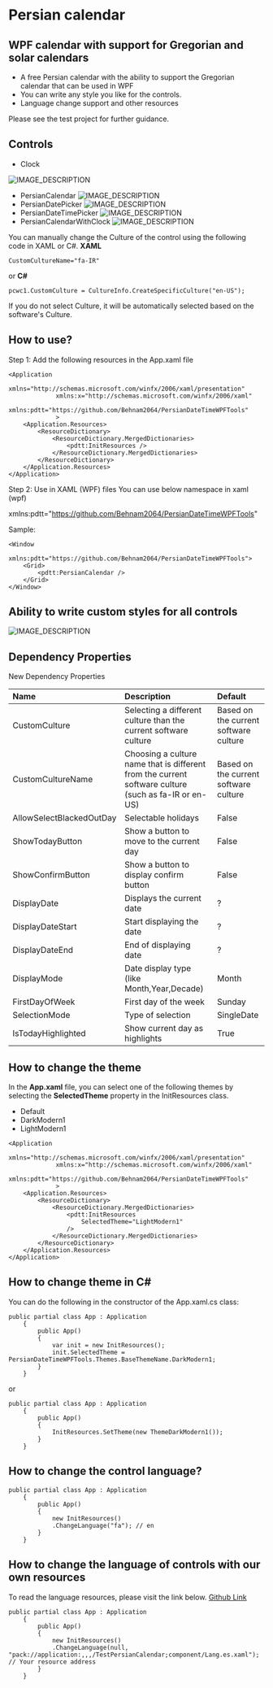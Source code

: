 # Persian calendar
## WPF calendar with support for Gregorian and solar calendars

- A free Persian calendar with the ability to support the Gregorian calendar that can be used in WPF
- You can write any style you like for the controls.
- Language change support and other resources

Please see the test project for further guidance.

## Controls
- Clock

![IMAGE_DESCRIPTION](https://raw.githubusercontent.com/Behnam2064/PersianDateTimeWPFTools/refs/heads/main/clock.png)
- PersianCalendar
![IMAGE_DESCRIPTION](https://raw.githubusercontent.com/Behnam2064/PersianDateTimeWPFTools/refs/heads/main/pc.png)
- PersianDatePicker
![IMAGE_DESCRIPTION](https://raw.githubusercontent.com/Behnam2064/PersianDateTimeWPFTools/refs/heads/main/pdp.png)
- PersianDateTimePicker
![IMAGE_DESCRIPTION](https://raw.githubusercontent.com/Behnam2064/PersianDateTimeWPFTools/refs/heads/main/pdpwc.png)
- PersianCalendarWithClock
![IMAGE_DESCRIPTION](https://raw.githubusercontent.com/Behnam2064/PersianDateTimeWPFTools/refs/heads/main/pdtp.png)

You can manually change the Culture of the control using the following code in XAML or C#.
**XAML**
```
CustomCultureName="fa-IR"
```
or
**C#**
```
pcwc1.CustomCulture = CultureInfo.CreateSpecificCulture("en-US");
```
If you do not select Culture, it will be automatically selected based on the software's Culture.

## How to use?
Step 1: Add the following resources in the App.xaml file

```
<Application 
             xmlns="http://schemas.microsoft.com/winfx/2006/xaml/presentation"
             xmlns:x="http://schemas.microsoft.com/winfx/2006/xaml"
             xmlns:pdtt="https://github.com/Behnam2064/PersianDateTimeWPFTools"
             >
    <Application.Resources>
        <ResourceDictionary>
            <ResourceDictionary.MergedDictionaries>
                <pdtt:InitResources />
            </ResourceDictionary.MergedDictionaries>
        </ResourceDictionary>
    </Application.Resources>
</Application>
```

Step 2:
Use in XAML (WPF) files
You can use below namespace in xaml (wpf)

xmlns:pdtt="https://github.com/Behnam2064/PersianDateTimeWPFTools"


Sample:
```
<Window 
    xmlns:pdtt="https://github.com/Behnam2064/PersianDateTimeWPFTools">
    <Grid>
        <pdtt:PersianCalendar />
    </Grid>
</Window>
```


## Ability to write custom styles for all controls
![IMAGE_DESCRIPTION](https://raw.githubusercontent.com/Behnam2064/PersianDateTimeWPFTools/refs/heads/main/PersianDateTimeWPFTools/TestPersianCalendar/assets/Persian-calendar-Custom-Style.png)


## Dependency Properties
New Dependency Properties

| Name        | Description           | Default  |
| :------------- |:-------------| :-----|
| CustomCulture      | Selecting a different culture than the current software culture | Based on the current software culture |
| CustomCultureName     | Choosing a culture name that is different from the current software culture (such as fa-IR or en-US)      |   Based on the current software culture |
| AllowSelectBlackedOutDay | Selectable holidays      |    False |
| ShowTodayButton | Show a button to move to the current day   |    False |
| ShowConfirmButton | Show a button to display confirm button   |    False |
| DisplayDate | Displays the current date   |    ? |
| DisplayDateStart | Start displaying the date   |    ? |
| DisplayDateEnd | End of displaying date   |    ? |
| DisplayMode | Date display type (like Month,Year,Decade)   |    Month |
| FirstDayOfWeek | First day of the week  |    Sunday |
| SelectionMode | Type of selection  |    SingleDate |
| IsTodayHighlighted | Show current day as highlights  |    True |


## How to change the theme
In the **App.xaml** file, you can select one of the following themes by selecting the **SelectedTheme** property in the InitResources class.
- Default
- DarkModern1
- LightModern1
```
<Application 
             xmlns="http://schemas.microsoft.com/winfx/2006/xaml/presentation"
             xmlns:x="http://schemas.microsoft.com/winfx/2006/xaml"
             xmlns:pdtt="https://github.com/Behnam2064/PersianDateTimeWPFTools"
             >
    <Application.Resources>
        <ResourceDictionary>
            <ResourceDictionary.MergedDictionaries>
                <pdtt:InitResources
                    SelectedTheme="LightModern1"
                />
            </ResourceDictionary.MergedDictionaries>
        </ResourceDictionary>
    </Application.Resources>
</Application>
```

## How to change theme in C#
You can do the following in the constructor of the App.xaml.cs class:
```
public partial class App : Application
    {        
        public App()
        {
            var init = new InitResources();
            init.SelectedTheme = PersianDateTimeWPFTools.Themes.BaseThemeName.DarkModern1;
        }
    }
```
or
```
public partial class App : Application
    {        
        public App()
        {
            InitResources.SetTheme(new ThemeDarkModern1());
        }
    }
```
## How to change the control language?
```
public partial class App : Application
    {        
        public App()
        {
            new InitResources()
            .ChangeLanguage("fa"); // en
        }
    }
```

## How to change the language of controls with our own resources
To read the language resources, please visit the link below.
[Github Link](https://github.com/Behnam2064/PersianDateTimeWPFTools/blob/main/PersianDateTimeWPFTools/PersianDateTimeWPFTools/Resources/Lang/Lang.en.xaml)
```
public partial class App : Application
    {        
        public App()
        {
            new InitResources()
            .ChangeLanguage(null, "pack://application:,,,/TestPersianCalendar;component/Lang.es.xaml"); // Your resource address
        }
    }
```